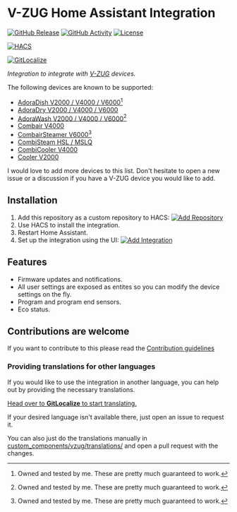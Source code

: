 # V-ZUG Home Assistant Integration

[![GitHub Release](https://img.shields.io/github/release/siku2/hass-vzug.svg?style=for-the-badge)](https://github.com/siku2/hass-vzug/releases)
[![GitHub Activity](https://img.shields.io/github/commit-activity/y/siku2/hass-vzug.svg?style=for-the-badge)](https://github.com/siku2/hass-vzug/commits/main)
[![License](https://img.shields.io/github/license/siku2/hass-vzug.svg?style=for-the-badge)](LICENSE)

[![HACS](https://img.shields.io/badge/HACS-Custom-orange.svg?style=for-the-badge)](https://hacs.xyz/docs/faq/custom_repositories)

[![GitLocalize](https://gitlocalize.com/repo/8875/whole_project/badge.svg)](https://gitlocalize.com/repo/8875/whole_project?utm_source=badge)

_Integration to integrate with [V-ZUG](https://www.vzug.com) devices._

The following devices are known to be supported:

- [AdoraDish V2000 / V4000 / V6000[^1]](https://github.com/siku2/hass-vzug/discussions/categories/adoradish)
- [AdoraDry V2000 / V4000 / V6000](https://github.com/siku2/hass-vzug/discussions/categories/adoradry)
- [AdoraWash V2000 / V4000 / V6000[^1]](https://github.com/siku2/hass-vzug/discussions/categories/adorawash)
- [Combair V4000](https://github.com/siku2/hass-vzug/discussions/categories/combair)
- [CombairSteamer V6000[^1]](https://github.com/siku2/hass-vzug/discussions/categories/combairsteamer)
- [CombiSteam HSL / MSLQ](https://github.com/siku2/hass-vzug/discussions/categories/combisteam)
- [CombiCooler V4000](https://github.com/siku2/hass-vzug/discussions/categories/combicooler)
- [Cooler V2000](https://github.com/siku2/hass-vzug/discussions/categories/cooler)

I would love to add more devices to this list. Don't hesitate to open a new issue or a discussion if you have a V-ZUG device you would like to add.

[^1]: Owned and tested by me. These are pretty much guaranteed to work.

## Installation

1. Add this repository as a custom repository to HACS: [![Add Repository](https://my.home-assistant.io/badges/hacs_repository.svg)](https://my.home-assistant.io/redirect/hacs_repository/?owner=siku2&repository=hass-vzug&category=integration)
2. Use HACS to install the integration.
3. Restart Home Assistant.
4. Set up the integration using the UI: [![Add Integration](https://my.home-assistant.io/badges/config_flow_start.svg)](https://my.home-assistant.io/redirect/config_flow_start/?domain=vzug)

## Features

- Firmware updates and notifications.
- All user settings are exposed as entites so you can modify the device settings on the fly.
- Program and program end sensors.
- Eco status.

## Contributions are welcome

If you want to contribute to this please read the [Contribution guidelines](CONTRIBUTING.md)

### Providing translations for other languages

If you would like to use the integration in another language, you can help out by providing the necessary translations.

[Head over to **GitLocalize** to start translating.](https://gitlocalize.com/repo/8875)

If your desired language isn't available there, just open an issue to request it.

You can also just do the translations manually in [custom_components/vzug/translations/](./custom_components/vzug/translations/) and open a pull request with the changes.

